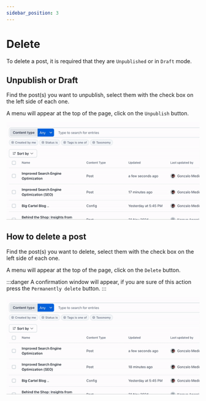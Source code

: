 ```yaml
---
sidebar_position: 3
---
```


# Delete

To delete a post, it is required that they are `Unpublished` or in `Draft` mode.

## Unpublish or Draft

Find the post(s) you want to unpublish, select them with the check box on the left side of each one.

A menu will appear at the top of the page, click on the `Unpublish` button.

![Unpublish Post](/img/screen2.gif)

## How to delete a post

Find the post(s) you want to delete, select them with the check box on the left side of each one.

A menu will appear at the top of the page, click on the `Delete` button.

:::danger
A confirmation window will appear, if you are sure of this action press the `Permanently delete` button.
:::

![Delete Post](/img/screen3.gif)
